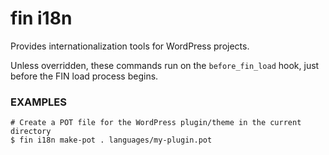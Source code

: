 # fin i18n

Provides internationalization tools for WordPress projects.

Unless overridden, these commands run on the `before_fin_load` hook, just before the FIN load process begins.

### EXAMPLES

    # Create a POT file for the WordPress plugin/theme in the current directory
    $ fin i18n make-pot . languages/my-plugin.pot


